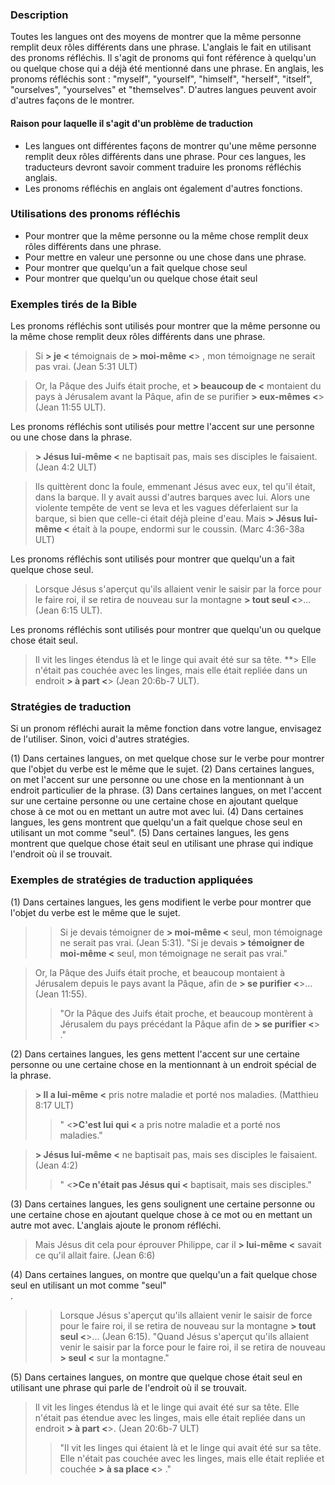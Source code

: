 ### Description

Toutes les langues ont des moyens de montrer que la même personne remplit deux rôles différents dans une phrase. L'anglais le fait en utilisant des pronoms réfléchis. Il s'agit de pronoms qui font référence à quelqu'un ou quelque chose qui a déjà été mentionné dans une phrase. En anglais, les pronoms réfléchis sont : "myself", "yourself", "himself", "herself", "itself", "ourselves", "yourselves" et "themselves". D'autres langues peuvent avoir d'autres façons de le montrer.

#### Raison pour laquelle il s'agit d'un problème de traduction

* Les langues ont différentes façons de montrer qu'une même personne remplit deux rôles différents dans une phrase. Pour ces langues, les traducteurs devront savoir comment traduire les pronoms réfléchis anglais.
* Les pronoms réfléchis en anglais ont également d'autres fonctions.

### Utilisations des pronoms réfléchis

* Pour montrer que la même personne ou la même chose remplit deux rôles différents dans une phrase.
* Pour mettre en valeur une personne ou une chose dans une phrase.
* Pour montrer que quelqu'un a fait quelque chose seul
* Pour montrer que quelqu'un ou quelque chose était seul

### Exemples tirés de la Bible

Les pronoms réfléchis sont utilisés pour montrer que la même personne ou la même chose remplit deux rôles différents dans une phrase.
> Si **> je <** témoignais de **> moi-même <**> , mon témoignage ne serait pas vrai. (Jean 5:31 ULT)

> Or, la Pâque des Juifs était proche, et **> beaucoup de <** montaient du pays à Jérusalem avant la Pâque, afin de se purifier **> eux-mêmes <**> (Jean 11:55 ULT).

Les pronoms réfléchis sont utilisés pour mettre l'accent sur une personne ou une chose dans la phrase.

> **> Jésus lui-même <** ne baptisait pas, mais ses disciples le faisaient. (Jean 4:2 ULT)

> Ils quittèrent donc la foule, emmenant Jésus avec eux, tel qu'il était, dans la barque. Il y avait aussi d'autres barques avec lui. Alors une violente tempête de vent se leva et les vagues déferlaient sur la barque, si bien que celle-ci était déjà pleine d'eau. Mais **> Jésus lui-même <** était à la poupe, endormi sur le coussin. (Marc 4:36-38a ULT)

Les pronoms réfléchis sont utilisés pour montrer que quelqu'un a fait quelque chose seul.

> Lorsque Jésus s'aperçut qu'ils allaient venir le saisir par la force pour le faire roi, il se retira de nouveau sur la montagne **> tout seul <**>... (Jean 6:15 ULT).

Les pronoms réfléchis sont utilisés pour montrer que quelqu'un ou quelque chose était seul.
> Il vit les linges étendus là et le linge qui avait été sur sa tête. **> Elle n'était pas couchée avec les linges, mais elle était repliée dans un endroit **> à part <**> (Jean 20:6b-7 ULT).

### Stratégies de traduction

Si un pronom réfléchi aurait la même fonction dans votre langue, envisagez de l'utiliser. Sinon, voici d'autres stratégies.

(1) Dans certaines langues, on met quelque chose sur le verbe pour montrer que l'objet du verbe est le même que le sujet.
(2) Dans certaines langues, on met l'accent sur une personne ou une chose en la mentionnant à un endroit particulier de la phrase.
(3) Dans certaines langues, on met l'accent sur une certaine personne ou une certaine chose en ajoutant quelque chose à ce mot ou en mettant un autre mot avec lui.
(4) Dans certaines langues, les gens montrent que quelqu'un a fait quelque chose seul en utilisant un mot comme "seul".
(5) Dans certaines langues, les gens montrent que quelque chose était seul en utilisant une phrase qui indique l'endroit où il se trouvait.

### Exemples de stratégies de traduction appliquées

(1) Dans certaines langues, les gens modifient le verbe pour montrer que l'objet du verbe est le même que le sujet.<br>

> > Si je devais témoigner de **> moi-même <** seul, mon témoignage ne serait pas vrai. (Jean 5:31).
> > "Si je devais **> témoigner de moi-même <** seul, mon témoignage ne serait pas vrai."

> Or, la Pâque des Juifs était proche, et beaucoup montaient à Jérusalem depuis le pays avant la Pâque, afin de **> se purifier <**>... (Jean 11:55).
> > "Or la Pâque des Juifs était proche, et beaucoup montèrent à Jérusalem du pays précédant la Pâque afin de **> se purifier <**> ."

(2) Dans certaines langues, les gens mettent l'accent sur une certaine personne ou une certaine chose en la mentionnant à un endroit spécial de la phrase.<br>

> **> Il a lui-même <** pris notre maladie et porté nos maladies. (Matthieu 8:17 ULT)
> > " <**>C'est lui qui <** a pris notre maladie et a porté nos maladies."

> **> Jésus lui-même <** ne baptisait pas, mais ses disciples le faisaient. (Jean 4:2)
> > " <**>Ce n'était pas Jésus qui <** baptisait, mais ses disciples."

(3) Dans certaines langues, les gens soulignent une certaine personne ou une certaine chose en ajoutant quelque chose à ce mot ou en mettant un autre mot avec. L'anglais ajoute le pronom réfléchi.<br>

> Mais Jésus dit cela pour éprouver Philippe, car il **> lui-même <** savait ce qu'il allait faire. (Jean 6:6)

(4) Dans certaines langues, on montre que quelqu'un a fait quelque chose seul en utilisant un mot comme "seul"<br>.

> > Lorsque Jésus s'aperçut qu'ils allaient venir le saisir de force pour le faire roi, il se retira de nouveau sur la montagne **> tout seul <**>... (Jean 6:15).
> > "Quand Jésus s'aperçut qu'ils allaient venir le saisir par la force pour le faire roi, il se retira de nouveau **> seul <** sur la montagne."

(5) Dans certaines langues, on montre que quelque chose était seul en utilisant une phrase qui parle de l'endroit où il se trouvait.

> Il vit les linges étendus là et le linge qui avait été sur sa tête. Elle n'était pas étendue avec les linges, mais elle était repliée dans un endroit **> à part <**>. (Jean 20:6b-7 ULT)
> > "Il vit les linges qui étaient là et le linge qui avait été sur sa tête. Elle n'était pas couchée avec les linges, mais elle était repliée et couchée **> à sa place <**> ."
